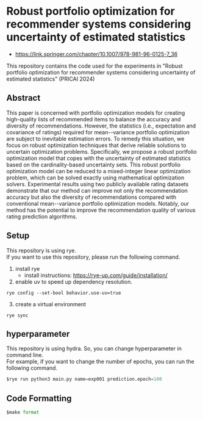 # Robust portfolio optimization for recommender systems considering uncertainty of estimated statistics
- https://link.springer.com/chapter/10.1007/978-981-96-0125-7_36

This repository contains the code used for the experiments in "Robust portfolio optimization for recommender systems considering uncertainty of estimated statistics" (PRICAI 2024)

## Abstract
This paper is concerned with portfolio optimization models for creating high-quality lists of recommended items to balance the accuracy and diversity of recommendations. However, the statistics (i.e., expectation and covariance of ratings) required for mean--variance portfolio optimization are subject to inevitable estimation errors. To remedy this situation, we focus on robust optimization techniques that derive reliable solutions to uncertain optimization problems. Specifically, we propose a robust portfolio optimization model that copes with the uncertainty of estimated statistics based on the cardinality-based uncertainty sets. This robust portfolio optimization model can be reduced to a mixed-integer linear optimization problem, which can be solved exactly using mathematical optimization solvers. Experimental results using two publicly available rating datasets demonstrate that our method can improve not only the recommendation accuracy but also the diversity of recommendations compared with conventional mean--variance portfolio optimization models. Notably, our method has the potential to improve the recommendation quality of various rating prediction algorithms.

## Setup
This repository is using rye.  
If you want to use this repository, please run the following command.

1. install rye
   - install instructions: https://rye-up.com/guide/installation/
2. enable uv to speed up dependency resolution.
```
rye config --set-bool behavior.use-uv=true
```
3. create a virtual environment
```
rye sync
```

## hyperparameter
This repository is using hydra. So, you can change hyperparameter in command line.  
For example, if you want to change the number of epochs, you can run the following command.

```python
$rye run python3 main.py name=exp001 prediction.epoch=100
```

## Code Formatting
```python
$make format
```

